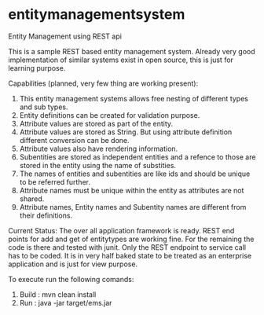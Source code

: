 # entitymanagementsystem
Entity Management using REST api

This is a sample REST based entity management system.
Already very good implementation of similar systems exist in open source, this is just for learning purpose.

Capabilities (planned, very few thing are working present):
1. This entity management systems allows free nesting of different types and sub types.
2. Entity definitions can be created for validation purpose.
3. Attribute values are stored as part of the entity.
4. Attribute values are stored as String. But using attribute definition different conversion can be done.
5. Attribute values also have rendering information.
6. Subentities are stored as independent entities and a refence to those are stored in the entity using the name of substities.
7. The names of entities and subentities are like ids and should be unique to be referred further.
8. Attribute names must be unique within the entity as attributes are not shared.
9. Attribute names, Entity names and Subentity names are different from their definitions.

Current Status:
The over all application framework is ready.
REST end points for add and get of entitytypes are working fine.
For the remaining the code is there and tested with junit.
Only the REST endpoint to service call has to be coded.
It is in very half baked state to be treated as an enterprise application and is just for view purpose.

To execute run the following comands:
1. Build : mvn clean install
2. Run : java -jar target/ems.jar
